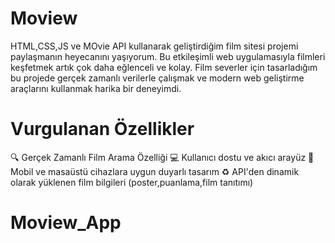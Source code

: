 <h1>Moview</h1>
HTML,CSS,JS ve MOvie API kullanarak geliştirdiğim film sitesi projemi paylaşmanın heyecanını yaşıyorum.
Bu etkileşimli web uygulamasıyla filmleri keşfetmek artık çok daha eğlenceli ve kolay.
Film severler için tasarladığım bu projede gerçek zamanlı verilerle çalışmak ve modern web geliştirme araçlarını kullanmak harika bir deneyimdi.

<h1>Vurgulanan Özellikler</h1>
🔍 Gerçek Zamanlı Film Arama Özelliği
💻 Kullanıcı dostu ve akıcı arayüz
📱 Mobil ve masaüstü cihazlara uygun duyarlı tasarım
♻️ API'den dinamik olarak yüklenen film bilgileri (poster,puanlama,film tanıtımı)

# Moview_App
